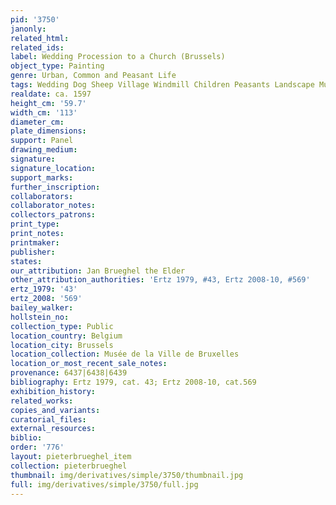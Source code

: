 ```yaml
---
pid: '3750'
janonly: 
related_html: 
related_ids: 
label: Wedding Procession to a Church (Brussels)
object_type: Painting
genre: Urban, Common and Peasant Life
tags: Wedding Dog Sheep Village Windmill Children Peasants Landscape Musical_instruments
realdate: ca. 1597
height_cm: '59.7'
width_cm: '113'
diameter_cm: 
plate_dimensions: 
support: Panel
drawing_medium: 
signature: 
signature_location: 
support_marks: 
further_inscription: 
collaborators: 
collaborator_notes: 
collectors_patrons: 
print_type: 
print_notes: 
printmaker: 
publisher: 
states: 
our_attribution: Jan Brueghel the Elder
other_attribution_authorities: 'Ertz 1979, #43, Ertz 2008-10, #569'
ertz_1979: '43'
ertz_2008: '569'
bailey_walker: 
hollstein_no: 
collection_type: Public
location_country: Belgium
location_city: Brussels
location_collection: Musée de la Ville de Bruxelles
location_or_most_recent_sale_notes: 
provenance: 6437|6438|6439
bibliography: Ertz 1979, cat. 43; Ertz 2008-10, cat.569
exhibition_history: 
related_works: 
copies_and_variants: 
curatorial_files: 
external_resources: 
biblio: 
order: '776'
layout: pieterbrueghel_item
collection: pieterbrueghel
thumbnail: img/derivatives/simple/3750/thumbnail.jpg
full: img/derivatives/simple/3750/full.jpg
---
```

